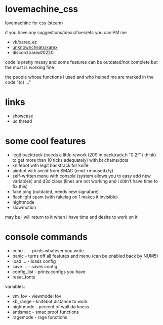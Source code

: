 # lovemachine_css
lovemachine for css (steam)

if you have any suggestions/ideas/fixes/etc you can PM me
* vk/xarex_ez
* [unknowncheats/xarex](https://www.unknowncheats.me/forum/members/1555190.html)
* discord xarex#0220

code is pretty messy and some features can be outdated/not complete but the most is working fine

the people whose functions i used and who helped me are marked in the code "(c) ..."

# links
* [showcase](https://www.youtube.com/watch?v=7ej6-iTziOM)
* uc thread

# some cool features
* legit backtrack (needs a little rework (209 in backtrack.h "0.2f" i think) to get more than 10 ticks adequately) with bt chams/dots
* knifebot with legit backtrack for knife
* aimbot with avoid from SMAC (cmd->mousedx/y)
* self-written menu with console (system allows you to easy add new variables) and d3d class (lines are not working and i didn't have time to fix this)
* fake ping (outdated, needs new signature)
* flashlight spam (with fakelag on 1 makes it invisible)
* nightmode
* slowmotion

may be i will return to it when i have time and desire to work on it

# console commands
* echo ... - prints whatever you write
* panic - turns off all features and menu (can be enabled back by NUM5)
* load ... - loads config
* save ... - saves config
* config_list - prints configs you have
* reset_fonts

variables:
* vm_fov - viewmodel fov
* kb_range - knifebot distance to work
* nightmode - percent of wall darkness
* antismac - smac proof functions
* ragemode - rage functions
